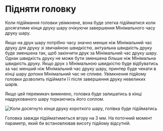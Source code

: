Підняти головку
====

Коли підіймання головки увімкнене, вона буде злегка підійматися коли досягатиме кінця друку шару очікуючи завершення Мінімального часу друку шару.

Якщо на друк шару потрібно часу значно менше ніж Мінімальний час друку для друку зі звичайною швидкістю, актуальна швидкість друку буде зменшена так, щоб закінчити друк за Мінімальний час друку шару. Однак швидкість друку не може бути зменшена більше ніж Мінімальна швидкість друку. Якщо друк з Мінімальною швидкістю буде відбуватись за час менший ніж Мінімальний час друку шару, принтер буде чекати в кінці шару допоки Мінімальний час не спливе. Увімкнення підйому головки дозволить підіймати її після завершення друку невеликих шарів.

Якщо цей перемикач вимкнено, головка буде залишатись в кінці надрукованого шару торкаючись його соплом.

![Коли досягнуто кінця друку короткого шару, голівка буде підійматись](../images/cool_fan_speed.svg)

Головка завжди підійматиметься вгору на 3 мм. На поточний момент параметр, який би встановлював висоту підйому відсутній.
